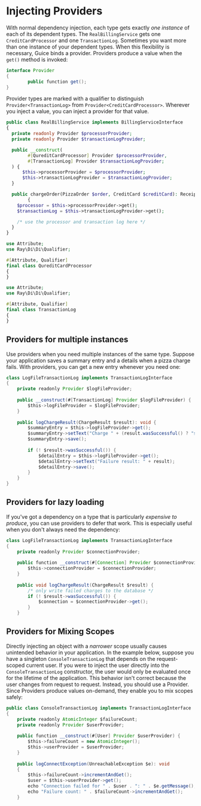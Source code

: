 # Injecting Providers

With normal dependency injection, each type gets exactly *one instance* of each
of its dependent types. The `RealBillingService` gets one `CreditCardProcessor`
and one `TransactionLog`. Sometimes you want more than one instance of your
dependent types. When this flexibility is necessary, Guice binds a provider.
Providers produce a value when the `get()` method is invoked:

```java
interface Provider
{
		public function get();
}
```

Provider types are marked with a qualifier to distinguish `Provider<TransactionLog>` from `Provider<CreditCardProcessor>`. Wherever you inject a value, you can inject a provider for that value.

```php
public class RealBillingService implements BillingServiceInterface
{
  private readonly Provider $processorProvider;
  private readonly Provider $transactionLogProvider;

  public __construct(
  		#[QureditCardProcessor] Provider $processorProvider,
  		#[TransactionLog] Provider $transactionLogProvider;
  ) {
      $this->processorProvider = $processorProvider;
      $this->transactionLogProvider = $transactionLogProvider;
  }

  public chargeOrder(PizzaOrder $order, CreditCard $creditCard): Receipt
        {
    $processor = $this->processorProvider->get();
    $transactionLog = $this->transactionLogProvider->get();

    /* use the processor and transaction log here */
  }
}
```

```php
use Attribute;
use Ray\Di\Di\Qualifier;

#[Attribute, Qualifier]
final class QureditCardProcessor
{
}
```

```php
use Attribute;
use Ray\Di\Di\Qualifier;

#[Attribute, Qualifier]
final class TransactionLog
{
}
```

## Providers for multiple instances

Use providers when you need multiple instances of the same type. Suppose your
application saves a summary entry and a details when a pizza charge fails. With
providers, you can get a new entry whenever you need one:

```java
class LogFileTransactionLog implements TransactionLogInterface
{
    private readonly Provider $logFileProvider;
    
    public __construct(#[TransactionLog] Provider $logFileProvider) {
        $this->logFileProvider = $logFileProvider;
    }
    
    public logChargeResult(ChargeResult $result): void {
        $summaryEntry = $this->logFileProvider->get();
        $summaryEntry->setText("Charge " + (result.wasSuccessful() ? "success" : "failure"));
        $summaryEntry->save();
        
        if (! $result->wasSuccessful()) {
            $detailEntry = $this->logFileProvider->get();
            $detailEntry->setText("Failure result: " + result);
            $detailEntry->save();
        }
    }
}
```

## Providers for lazy loading

If you've got a dependency on a type that is particularly *expensive to
produce*, you can use providers to defer that work. This is especially useful
when you don't always need the dependency:

```java
class LogFileTransactionLog implements TransactionLogInterface
{
    private readonly Provider $connectionProvider;
    
    public function __construct(#[Connection] Provider $connectionProvider) {
        $this->connectionProvider = $connectionProvider;
    }
    
    public void logChargeResult(ChargeResult $result) {
        /* only write failed charges to the database */
        if (! $result->wasSuccessful()) {
            $connection = $connectionProvider->get();
        }
    }
```

## Providers for Mixing Scopes

Directly injecting an object with a _narrower_ scope usually causes unintended
behavior in your application. In the example below, suppose you have a singleton
`ConsoleTransactionLog` that depends on the request-scoped current user. If you
were to inject the user directly into the `ConsoleTransactionLog` constructor,
the user would only be evaluated once for the lifetime of the application. This
behavior isn't correct because the user changes from request to request.
Instead, you should use a Provider. Since Providers produce values on-demand,
they enable you to mix scopes safely:

```java
public class ConsoleTransactionLog implements TransactionLogInterface
{
    private readonly AtomicInteger $failureCount;
    private readonly Provider $userProvider;
    
    public function __construct(#[User] Provider $userProvider) {
        $this->failureCount = new AtomicInteger();
        $this->userProvider = $userProvider;
    }
    
    public logConnectException(UnreachableException $e): void
    {
        $this->failureCount->incrementAndGet();
        $user = $this->userProvider->get();
        echo "Connection failed for " . $user . ": " . $e.getMessage();
        echo "Failure count: " . $failureCount->incrementAndGet();
    }
```
